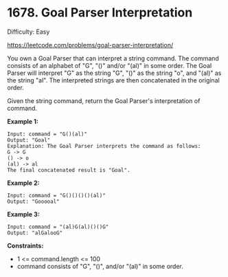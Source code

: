 # 1678. Goal Parser Interpretation

Difficulty: Easy

https://leetcode.com/problems/goal-parser-interpretation/

You own a Goal Parser that can interpret a string command. The command consists of an alphabet of "G", "()" and/or "(al)" in some order. The Goal Parser will interpret "G" as the string "G", "()" as the string "o", and "(al)" as the string "al". The interpreted strings are then concatenated in the original order.

Given the string command, return the Goal Parser's interpretation of command.

**Example 1:**
```
Input: command = "G()(al)"
Output: "Goal"
Explanation: The Goal Parser interprets the command as follows:
G -> G
() -> o
(al) -> al
The final concatenated result is "Goal".
```

**Example 2:**
```
Input: command = "G()()()()(al)"
Output: "Gooooal"
```

**Example 3:**
```
Input: command = "(al)G(al)()()G"
Output: "alGalooG"
```

**Constraints:**

* 1 <= command.length <= 100
* command consists of "G", "()", and/or "(al)" in some order.
